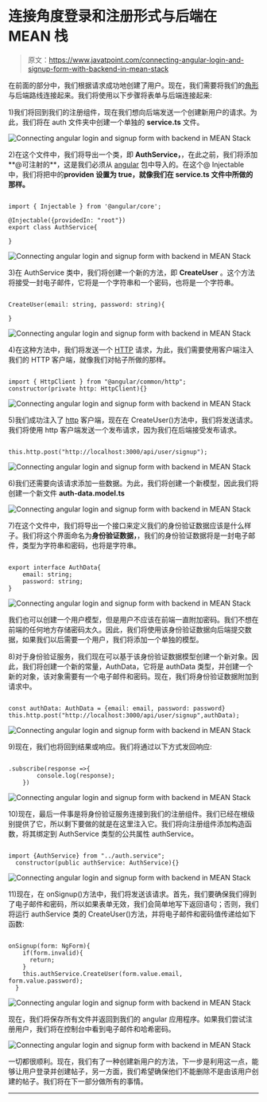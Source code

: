 # 连接角度登录和注册形式与后端在 MEAN 栈

> 原文：<https://www.javatpoint.com/connecting-angular-login-and-signup-form-with-backend-in-mean-stack>

在前面的部分中，我们根据请求成功地创建了用户。现在，我们需要将我们的[角形](https://www.javatpoint.com/angularjs-forms)与后端路线连接起来。我们将使用以下步骤将表单与后端连接起来:

1)我们将回到我们的注册组件，现在我们想向后端发送一个创建新用户的请求。为此，我们将在 auth 文件夹中创建一个单独的 **service.ts** 文件。

![Connecting angular login and signup form with backend in MEAN Stack](img/7ea10e1804312d372d7f1dba069f3ff7.png)

2)在这个文件中，我们将导出一个类，即 **AuthService，**，在此之前，我们将添加**@可注射的**，这是我们必须从 [angular](https://www.javatpoint.com/angularjs-tutorial) 包中导入的。在这个@ Injectable 中，我们将把中的**providen 设置为 true，就像我们在 **service.ts** 文件中所做的那样。**

```

import { Injectable } from '@angular/core';

@Injectable({providedIn: "root"})
export class AuthService{

}

```

![Connecting angular login and signup form with backend in MEAN Stack](img/c51dca17fa4f2309aa860c6b79124f53.png)

3)在 AuthService 类中，我们将创建一个新的方法，即 **CreateUser** 。这个方法将接受一封电子邮件，它将是一个字符串和一个密码，也将是一个字符串。

```

CreateUser(email: string, password: string){

}

```

![Connecting angular login and signup form with backend in MEAN Stack](img/be06c23ff3c261b8eeba578d69a371a3.png)

4)在这种方法中，我们将发送一个 [HTTP](https://www.javatpoint.com/computer-network-http) 请求，为此，我们需要使用客户端注入我们的 HTTP 客户端，就像我们对帖子所做的那样。

```

import { HttpClient } from "@angular/common/http";
constructor(private http: HttpClient){}

```

![Connecting angular login and signup form with backend in MEAN Stack](img/6ebf80c5f077c1a185d4511508de8d8c.png)

5)我们成功注入了 [http](https://www.javatpoint.com/http) 客户端，现在在 CreateUser()方法中，我们将发送请求。我们将使用 http 客户端发送一个发布请求，因为我们在后端接受发布请求。

```

this.http.post("http://localhost:3000/api/user/signup");

```

![Connecting angular login and signup form with backend in MEAN Stack](img/5577130946059026af0416aa44e67924.png)

6)我们还需要向该请求添加一些数据。为此，我们将创建一个新模型，因此我们将创建一个新文件 **auth-data.model.ts**

![Connecting angular login and signup form with backend in MEAN Stack](img/e0e0540fe08a921c0886dc22316be329.png)

7)在这个文件中，我们将导出一个接口来定义我们的身份验证数据应该是什么样子。我们将这个界面命名为**身份验证数据，**，我们的身份验证数据将是一封电子邮件，类型为字符串和密码，也将是字符串。

```

export interface AuthData{
    email: string;
    password: string;
}

```

![Connecting angular login and signup form with backend in MEAN Stack](img/85f4081f60114303adfa4c45d3ee6c7e.png)

我们也可以创建一个用户模型，但是用户不应该在前端一直附加密码。我们不想在前端的任何地方存储密码太久。因此，我们将使用该身份验证数据向后端提交数据，如果我们以后需要一个用户，我们将添加一个单独的模型。

8)对于身份验证服务，我们现在可以基于该身份验证数据模型创建一个新对象。因此，我们将创建一个新的常量，AuthData，它将是 authData 类型，并创建一个新的对象，该对象需要有一个电子邮件和密码。现在，我们将身份验证数据附加到请求中。

```

const authData: AuthData = {email: email, password: password}
this.http.post("http://localhost:3000/api/user/signup",authData);

```

![Connecting angular login and signup form with backend in MEAN Stack](img/b918c10a614e3b4b00aaa3982faa1560.png)

9)现在，我们也将回到结果或响应。我们将通过以下方式发回响应:

```

.subscribe(response =>{
        console.log(response);
    })

```

![Connecting angular login and signup form with backend in MEAN Stack](img/4169ac4ff5f4e344f1557f20476bd2be.png)

10)现在，最后一件事是将身份验证服务连接到我们的注册组件。我们已经在根级别提供了它，所以剩下要做的就是在这里注入它。我们将向注册组件添加构造函数，将其绑定到 AuthService 类型的公共属性 authService。

```

import {AuthService} from "../auth.service";
  constructor(public authService: AuthService){}

```

![Connecting angular login and signup form with backend in MEAN Stack](img/181747395c9b7e649189038371911272.png)

11)现在，在 onSignup()方法中，我们将发送该请求。首先，我们要确保我们得到了电子邮件和密码，所以如果表单无效，我们会简单地写下返回语句；否则，我们将运行 authService 类的 CreateUser()方法，并将电子邮件和密码值传递给如下函数:

```

onSignup(form: NgForm){
    if(form.invalid){
      return;
    }
    this.authService.CreateUser(form.value.email, form.value.password);
  }

```

![Connecting angular login and signup form with backend in MEAN Stack](img/083e7a75cf723195a2c5e28bcdcc8940.png)

现在，我们将保存所有文件并返回到我们的 angular 应用程序。如果我们尝试注册用户，我们将在控制台中看到电子邮件和哈希密码。

![Connecting angular login and signup form with backend in MEAN Stack](img/ff9d0a6898c502d51fa3305d523b0e98.png)

一切都很顺利。现在，我们有了一种创建新用户的方法，下一步是利用这一点，能够让用户登录并创建帖子，另一方面，我们希望确保他们不能删除不是由该用户创建的帖子。我们将在下一部分做所有的事情。

* * *